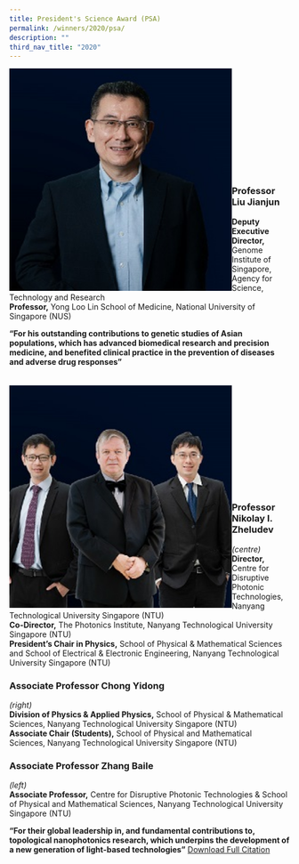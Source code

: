 ```yaml
---
title: President's Science Award (PSA)
permalink: /winners/2020/psa/
description: ""
third_nav_title: "2020"
---
```

<img src="/images/Winners/2020/PSA-Prof%20Liu%20JJ.jpg" alt="Professor Liu Jianjun" style="width:400px" align="left"/><br/><br/><br/><br/><br/><br/><br/><br/><br/><br/><br/>

### **Professor Liu Jianjun**

<b>Deputy Executive Director,</b> Genome Institute of Singapore, Agency for Science, Technology and Research<br> <b>Professor,</b> Yong Loo Lin School of Medicine, National University of Singapore (NUS) 

<b>“For his outstanding contributions to genetic studies of Asian populations, which has advanced biomedical research and precision medicine, and benefited clinical practice in the prevention of diseases and adverse drug responses”</b>
<br><br><br>
<img src="/images/Winners/2020/PSA-Team.jpg" alt="Prof Nikolay I. Zheludev / Asso Prof Chong Yidong / Asso Prof Zhang Baile" style="width:400px" align="left"/><br/><br/><br/><br/><br/><br/><br/><br/><br/><br/><br/>
### **Professor Nikolay I. Zheludev**
*(centre)* <br>
<b>Director,</b> Centre for Disruptive Photonic Technologies, Nanyang Technological University Singapore (NTU)<br> 
<b>Co-Director,</b> The Photonics Institute, Nanyang Technological University Singapore (NTU)<br> 
<b>President’s Chair in Physics,</b> School of Physical & Mathematical Sciences and School of Electrical & Electronic Engineering, Nanyang Technological University Singapore (NTU)
### **Associate Professor Chong Yidong**
*(right)* <br>
<b>Division of Physics & Applied Physics,</b> School of Physical & Mathematical Sciences, Nanyang Technological University Singapore (NTU)<br>
<b>Associate Chair (Students),</b> School of Physical and Mathematical Sciences, Nanyang Technological University Singapore (NTU)
### **Associate Professor Zhang Baile**
*(left)*  <br>
<b>Associate Professor,</b> Centre for Disruptive Photonic Technologies & School of Physical and Mathematical Sciences, Nanyang Technological University Singapore (NTU)


<b>“For their global leadership in, and fundamental contributions to, topological nanophotonics research, which underpins the development of a new generation of light-based technologies”</b>
	[Download Full Citation](/files/Citations/2020/4_PSA%20Prof%20Nikolay%20Zheludev%20and%20team.pdf)